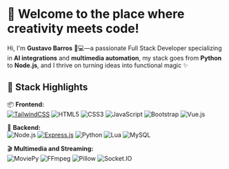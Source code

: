 # 👋 Welcome to the place where creativity meets code!

Hi, I'm **Gustavo Barros** 🧑💻—a passionate Full Stack Developer specializing in **AI integrations** and **multimedia automation**, my stack goes from **Python** to **Node.js**, and I thrive on turning ideas into functional magic ✨

## 🚀 Stack Highlights

📦 **Frontend:**  
[![TailwindCSS](https://img.shields.io/badge/Tailwind%20CSS-%2338B2AC.svg?logo=tailwind-css&logoColor=white&style=for-the-badge)](#)
![HTML5](https://img.shields.io/badge/html5-%23E34F26.svg?style=for-the-badge&logo=html5&logoColor=white)
![CSS3](https://img.shields.io/badge/css3-%231572B6.svg?style=for-the-badge&logo=css3&logoColor=white)
![JavaScript](https://img.shields.io/badge/javascript-%23F7DF1E.svg?style=for-the-badge&logo=javascript&logoColor=black)
![Bootstrap](https://img.shields.io/badge/bootstrap-%23563D7C.svg?style=for-the-badge&logo=bootstrap&logoColor=white)
![Vue.js](https://img.shields.io/badge/vue.js-%234FC08D.svg?style=for-the-badge&logo=vue.js&logoColor=fff)

📡 **Backend:**  
![Node.js](https://img.shields.io/badge/node.js-%234F3C2E.svg?style=for-the-badge&logo=node.js&logoColor=white)
[![Express.js](https://img.shields.io/badge/Express.js-%23404d59.svg?logo=express&logoColor=%2361DAFB&style=for-the-badge)](#)
![Python](https://img.shields.io/badge/python-%233377AE.svg?style=for-the-badge&logo=python&logoColor=white)
![Lua](https://img.shields.io/badge/Lua-%232C2D72.svg?style=for-the-badge&logo=lua&logoColor=white)
![MySQL](https://img.shields.io/badge/MySQL-4479A1.svg?style=for-the-badge&logo=mysql&logoColor=fff)

🎬 **Multimedia and Streaming:**  
![MoviePy](https://img.shields.io/badge/moviepy-%23E50000.svg?style=for-the-badge&logo=motion&logoColor=white)
![FFmpeg](https://img.shields.io/badge/ffmpeg-%23000000.svg?style=for-the-badge&logo=ffmpeg&logoColor=white)
![Pillow](https://img.shields.io/badge/Pillow-%23A0522C.svg?style=for-the-badge&logo=pillow&logoColor=white)
![Socket.IO](https://img.shields.io/badge/socket.io-%23010101.svg?style=for-the-badge&logo=socket.io&logoColor=white)
